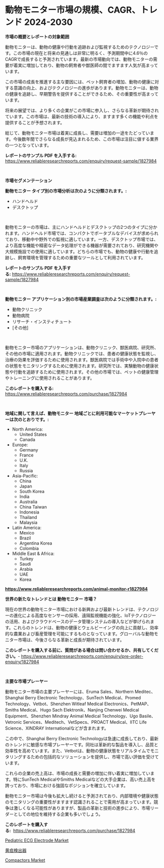 <p><h1>動物モニター市場の規模、CAGR、トレンド 2024-2030</h1></p><p><strong>市場の概要とレポートの対象範囲</strong></p>
<p><p>動物モニターは、動物の健康や行動を追跡および監視するためのテクノロジーです。この市場の現在と将来の見通しは非常に明るく、予測期間中に4.6％のCAGRで成長すると予測されています。最新の市場動向では、動物モニターの需要が着実に増加しており、動物の飼育者や獣医師の間でますます人気が高まっています。</p><p>この市場の成長を推進する主な要因には、ペット飼育者の増加、動物の健康に対する意識の向上、およびテクノロジーの進歩があります。動物モニターは、動物の健康を追跡し、早期警告を提供することができるため、その重要性が高まっています。</p><p>将来の展望では、より多くの企業がこの市場に参入し、さらなる革新が期待されています。この市場は、最新の技術の導入により、ますます多くの機能や利点を提供することが予想されます。</p><p>総じて、動物モニター市場は着実に成長し、需要は増加の一途をたどっています。今後数年間でさらなる成長が見込まれるため、この市場は注目に値する業界の一つとなっています。</p></p>
<p><strong>レポートのサンプル PDF を入手する:</strong> <a href="https://www.reliableresearchreports.com/enquiry/request-sample/1827984">https://www.reliableresearchreports.com/enquiry/request-sample/1827984</a></p>
<p>&nbsp;</p>
<p><strong>市場セグメンテーション</strong></p>
<p><strong>動物モニター タイプ別の市場分析は次のように分類されます。:</strong></p>
<p><ul><li>ハンドヘルド</li><li>デスクトップ</li></ul></p>
<p>&nbsp;</p>
<p><p>動物モニターの市場は、主にハンドヘルドとデスクトップの2つのタイプに分かれます。ハンドヘルド市場では、コンパクトでポータブルなデバイスが求められており、移動中や野外での監視に適しています。一方、デスクトップ市場では、より高度な機能や精密なデータ処理ができる機器が需要されており、研究機関や大規模施設での使用に適しています。どちらの市場でも、動物の健康や行動を追跡し、飼育環境を管理するための重要なツールとして利用されています。</p></p>
<p><strong>レポートのサンプル PDF を入手する:</strong>&nbsp;<a href="https://www.reliableresearchreports.com/enquiry/request-sample/1827984">https://www.reliableresearchreports.com/enquiry/request-sample/1827984</a></p>
<p>&nbsp;</p>
<p><strong> 動物モニター アプリケーション別の市場産業調査は次のように分類されます。:</strong></p>
<p><ul><li>動物クリニック</li><li>動物病院</li><li>リサーチ・インスティチュート</li><li>[その他]</li></ul></p>
<p>&nbsp;</p>
<p><p>動物モニター市場のアプリケーションは、動物クリニック、獣医病院、研究所、その他の市場に適用されます。動物クリニックでは、患者の健康状態を監視し、治療の効果を評価するために使用されます。獣医病院では手術中や入院中の患者の状態をモニタリングするために使用されます。研究所では、実験動物の健康状態や行動を追跡するために使用されます。その他の市場では、ペットの健康管理やトレーニングに使用されることがあります。</p></p>
<p><strong>このレポートを購入する:</strong>&nbsp; <a href="https://www.reliableresearchreports.com/purchase/1827984">https://www.reliableresearchreports.com/purchase/1827984</a></p>
<p>&nbsp;</p>
<p><strong>地域に関して言えば、動物モニター 地域ごとに利用可能なマーケットプレーヤーは次のとおりです。:</strong></p>
<p><ul>
    <li>
        North America:
        <ul>
            <li>United States</li>
            <li>Canada</li>
        </ul>
    </li>
    <li>
        Europe:
        <ul>
            <li>Germany</li>
            <li>France</li>
            <li>U.K.</li>
            <li>Italy</li>
            <li>Russia</li>
        </ul>
    </li>
    <li>
        Asia-Pacific:
        <ul>
            <li>China</li>
            <li>Japan</li>
            <li>South Korea</li>
            <li>India</li>
            <li>Australia</li>
            <li>China Taiwan</li>
            <li>Indonesia</li>
            <li>Thailand</li>
            <li>Malaysia</li>
        </ul>
    </li>
    <li>
        Latin America:
        <ul>
            <li>Mexico</li>
            <li>Brazil</li>
            <li>Argentina Korea</li>
            <li>Colombia</li>
        </ul>
    </li>
    <li>
        Middle East & Africa:
        <ul>
            <li>Turkey</li>
            <li>Saudi</li>
            <li>Arabia</li>
            <li>UAE</li>
            <li>Korea</li>
        </ul>
    </li>
    </ul></p>
<p><strong><a href="https://www.reliableresearchreports.com/animal-monitor-r1827984">https://www.reliableresearchreports.com/animal-monitor-r1827984</a></strong>&nbsp;</p>
<p><strong>世界の新たなトレンドとは 動物モニター 市場？</strong></p>
<p><p>現在の世界の動物モニター市場における新興および最新トレンドは、テクノロジーの進化による高度なセンサーの採用、遠隔監視機能の強化、IoTテクノロジーの活用、およびクラウドベースのデータ管理システムの導入などが挙げられます。これらのトレンドは、動物の健康とウェルビーイングの向上に貢献し、効率的な農業および畜産管理を可能にするものとなっています。グローバルな動物モニター市場は、今後さらなる革新と成長が期待されています。</p></p>
<p><strong>このレポートを購入する前に、質問がある場合は問い合わせるか、共有してください。</strong>- <a href="https://www.reliableresearchreports.com/enquiry/pre-order-enquiry/1827984">https://www.reliableresearchreports.com/enquiry/pre-order-enquiry/1827984</a></p>
<p>&nbsp;</p>
<p><strong>主要な市場プレーヤー</strong></p>
<p><p>動物モニター市場の主要プレーヤーには、Eruma Sales、Northern Meditec、Shanghai Berry Electronic Technology、SunTech Medical、Promed Technology、Vetbot、Shenzhen Witleaf Medical Electronics、PetMAP、Smiths Medical、Hugo Sach Elektronik、Nanjing Chenwei Medical Equipment、Shenzhen Mindray Animal Medical Technology、Ugo Basile、Vetronic Services、Meditech、VetSpecs、PROACT Medical、IITC Life Science、XINDRAY Internationalなどが含まれます。 </p><p>この中で、Shanghai Berry Electronic Technologyは急速に成長しており、最新のトレンドに敏感な市場プレーヤーです。同社は革新的な製品を導入し、品質と効率性を高めています。また、Vetbotは、動物の健康状態をリアルタイムでモニタリングするための包括的なソリューションを提供し、市場で高い評価を受けています。</p><p>これらの企業の売上高は、市場の成長と需要の増加に伴い着実に増加しています。特にSunTech MedicalやSmiths Medicalなどの大手企業は、高い売上高を誇っており、市場における強固なポジションを確立しています。</p><p>動物モニター市場は今後も拡大し続けると予測されており、内部環境や健康状態のモニタリングの重要性がますます認識されることで需用が高まっています。競争は激しくなる可能性がありますが、製品の革新と技術の進歩により、市場リーダーとしての地位を維持する企業も多いでしょう。</p></p>
<p><strong>このレポートを購入する:</strong>&nbsp;&nbsp;<a href="https://www.reliableresearchreports.com/purchase/1827984">https://www.reliableresearchreports.com/purchase/1827984</a></p>
<p><p><a href="https://acidic-farm-354.notion.site/Pediatric-ECG-Electrode-Market-Research-Report-Its-History-and-Forecast-2024-to-2031-1215126b2b4744aab7936c1c68c5a992">Pediatric ECG Electrode Market</a></p><p><a href="https://github.com/one-cool-chick/Market-Research-Report-List-1/blob/main/443366632361.md">黄疸検出器</a></p><p><a href="https://github.com/dimitrishawkinswaynenp91rgz/Market-Research-Report-List-2/blob/main/compactors-market.md">Compactors Market</a></p></p>